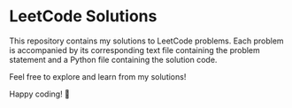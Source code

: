 # LeetCode Solutions

This repository contains my solutions to LeetCode problems. Each problem is accompanied by its corresponding text file containing the problem statement and a Python file containing the solution code.

Feel free to explore and learn from my solutions!

Happy coding! 🚀

